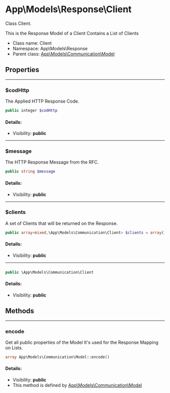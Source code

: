 App\Models\Response\Client
===============

Class Client.

This is the Response Model of a Client
Contains a List of Clients


* Class name: Client
* Namespace: App\Models\Response
* Parent class: [App\Models\Communication\Model](App-Models-Communication-Model.md)





Properties
----------


<hr>

### $codHttp

The Applied HTTP Response Code.



```php
public integer $codHttp
```

#### Details:
* Visibility: **public**


<hr>

### $message

The HTTP Response Message from the RFC.



```php
public string $message
```

#### Details:
* Visibility: **public**


<hr>

### $clients

A set of Clients that will be returned on the Response.



```php
public array<mixed,\App\Models\Communication\Client> $clients = array()
```

#### Details:
* Visibility: **public**


<hr>

### 





```php
public \App\Models\Communication\Client 
```

#### Details:
* Visibility: **public**


Methods
-------


<hr>

### encode

Get all public properties of the Model
It's used for the Response Mapping on Lists.



```php
array App\Models\Communication\Model::encode()
```

#### Details:
* Visibility: **public**
* This method is defined by [App\Models\Communication\Model](App-Models-Communication-Model.md)



